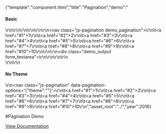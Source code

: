 {"template":"component.html","title":"Pagination","demo":"<h4>Basic</h4>\r\n\r\n<!-- START: FIRSTDEMO -->\r\n\r\n<script>\r\n\tvar $demoOutput;\r\n\r\n\t$(function() {\r\n\t\t$demoOutput = $(\".demo_output\");\r\n\r\n\t\t$(\".demo_pagination\").on(\"update.pagination\", function(e, page) {\r\n\t\t\t$demoOutput.prepend('<strong>Index: </strong>' + page + '</span><br>');\r\n\t\t});\r\n\t});\r\n</script>\r\n\r\n<nav class=\"js-pagination demo_pagination\">\r\n\t<a href=\"#1\">1</a>\r\n\t<a href=\"#2\">2</a>\r\n\t<a href=\"#3\">3</a>\r\n\t<a href=\"#4\">4</a>\r\n\t<a href=\"#5\">5</a>\r\n\t<a href=\"#6\">6</a>\r\n\t<a href=\"#7\">7</a>\r\n\t<a href=\"#8\">8</a>\r\n\t<a href=\"#9\">9</a>\r\n\t<a href=\"#10\">10</a>\r\n</nav>\r\n\r\n<div class=\"demo_output form_textarea\"></div>\r\n\r\n<!-- END: FIRSTDEMO -->\r\n\r\n<br>\r\n\r\n<h4>No Theme</h4>\r\n<nav class=\"js-pagination\" data-pagination-options='{\"theme\":\"\"}'>\r\n\t<a href=\"#1\">1</a>\r\n\t<a href=\"#2\">2</a>\r\n\t<a href=\"#3\">3</a>\r\n\t<a href=\"#4\">4</a>\r\n\t<a href=\"#5\">5</a>\r\n\t<a href=\"#6\">6</a>\r\n\t<a href=\"#7\">7</a>\r\n\t<a href=\"#8\">8</a>\r\n\t<a href=\"#9\">9</a>\r\n\t<a href=\"#10\">10</a>\r\n</nav>","asset_root":"../","year":2016}

 #Pagination Demo
<p class="back_link"><a href="https://formstone.it/components/pagination">View Documentation</a></p>